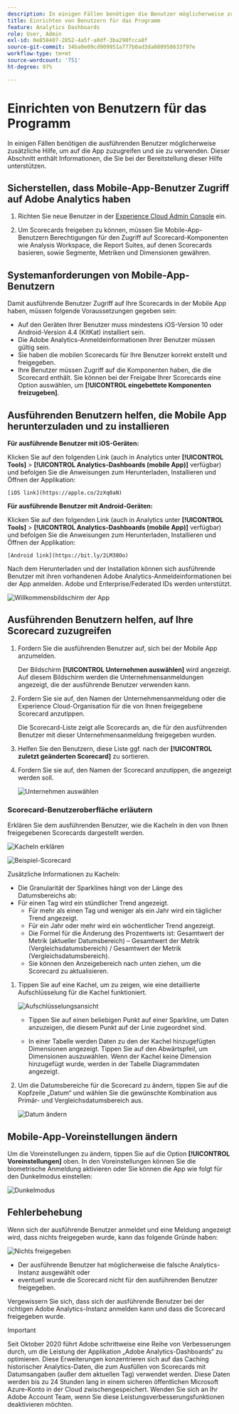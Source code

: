 ```yaml
---
description: In einigen Fällen benötigen die Benutzer möglicherweise zusätzliche Hilfe, um auf die Mobile App zuzugreifen und sie zu verwenden. Dieser Abschnitt enthält Informationen, die Sie bei der Bereitstellung dieser Hilfe unterstützen.
title: Einrichten von Benutzern für das Programm
feature: Analytics Dashboards
role: User, Admin
exl-id: 0e858407-2852-4a5f-a0df-3ba290fcca8f
source-git-commit: 34ba0e09cd909951a777b0ad3da080958633f97e
workflow-type: tm+mt
source-wordcount: '751'
ht-degree: 97%

---
```


# Einrichten von Benutzern für das Programm

In einigen Fällen benötigen die ausführenden Benutzer möglicherweise zusätzliche Hilfe, um auf die App zuzugreifen und sie zu verwenden. Dieser Abschnitt enthält Informationen, die Sie bei der Bereitstellung dieser Hilfe unterstützen.

## Sicherstellen, dass Mobile-App-Benutzer Zugriff auf Adobe Analytics haben

1. Richten Sie neue Benutzer in der [Experience Cloud Admin Console](/help/admin/admin-console/permissions/product-profile.md) ein.

1. Um Scorecards freigeben zu können, müssen Sie Mobile-App-Benutzern Berechtigungen für den Zugriff auf Scorecard-Komponenten wie Analysis Workspace, die Report Suites, auf denen Scorecards basieren, sowie Segmente, Metriken und Dimensionen gewähren.

## Systemanforderungen von Mobile-App-Benutzern

Damit ausführende Benutzer Zugriff auf Ihre Scorecards in der Mobile App haben, müssen folgende Voraussetzungen gegeben sein:

* Auf den Geräten Ihrer Benutzer muss mindestens iOS-Version 10 oder Android-Version 4.4 (KitKat) installiert sein.
* Die Adobe Analytics-Anmeldeinformationen Ihrer Benutzer müssen gültig sein.
* Sie haben die mobilen Scorecards für Ihre Benutzer korrekt erstellt und freigegeben.
* Ihre Benutzer müssen Zugriff auf die Komponenten haben, die die Scorecard enthält. Sie können bei der Freigabe Ihrer Scorecards eine Option auswählen, um **[!UICONTROL eingebettete Komponenten freizugeben]**.

## Ausführenden Benutzern helfen, die Mobile App herunterzuladen und zu installieren

**Für ausführende Benutzer mit iOS-Geräten:**

Klicken Sie auf den folgenden Link (auch in Analytics unter **[!UICONTROL Tools]** > **[!UICONTROL Analytics-Dashboards (mobile App)]** verfügbar) und befolgen Sie die Anweisungen zum Herunterladen, Installieren und Öffnen der Applikation:

`[iOS link](https://apple.co/2zXq0aN)`

**Für ausführende Benutzer mit Android-Geräten:**

Klicken Sie auf den folgenden Link (auch in Analytics unter **[!UICONTROL Tools]** > **[!UICONTROL Analytics-Dashboards (mobile App)]** verfügbar) und befolgen Sie die Anweisungen zum Herunterladen, Installieren und Öffnen der Applikation:

`[Android link](https://bit.ly/2LM38Oo)`

Nach dem Herunterladen und der Installation können sich ausführende Benutzer mit ihren vorhandenen Adobe Analytics-Anmeldeinformationen bei der App anmelden. Adobe und Enterprise/Federated IDs werden unterstützt.

![Willkommensbildschirm der App](assets/welcome.png)

## Ausführenden Benutzern helfen, auf Ihre Scorecard zuzugreifen

1. Fordern Sie die ausführenden Benutzer auf, sich bei der Mobile App anzumelden.

   Der Bildschirm **[!UICONTROL Unternehmen auswählen]** wird angezeigt. Auf diesem Bildschirm werden die Unternehmensanmeldungen angezeigt, die der ausführende Benutzer verwenden kann.

1. Fordern Sie sie auf, den Namen der Unternehmensanmeldung oder die Experience Cloud-Organisation für die von Ihnen freigegebene Scorecard anzutippen.

   Die Scorecard-Liste zeigt alle Scorecards an, die für den ausführenden Benutzer mit dieser Unternehmensanmeldung freigegeben wurden.

1. Helfen Sie den Benutzern, diese Liste ggf. nach der **[!UICONTROL zuletzt geänderten Scorecard]** zu sortieren.

1. Fordern Sie sie auf, den Namen der Scorecard anzutippen, die angezeigt werden soll.

   ![Unternehmen auswählen](assets/accesscard.png)


### Scorecard-Benutzeroberfläche erläutern

Erklären Sie dem ausführenden Benutzer, wie die Kacheln in den von Ihnen freigegebenen Scorecards dargestellt werden.

![Kacheln erklären](assets/newexplain.png)

![Beispiel-Scorecard](assets/intro_scorecard.png)

Zusätzliche Informationen zu Kacheln:

* Die Granularität der Sparklines hängt von der Länge des Datumsbereichs ab:
* Für einen Tag wird ein stündlicher Trend angezeigt.
   * Für mehr als einen Tag und weniger als ein Jahr wird ein täglicher Trend angezeigt.
   * Für ein Jahr oder mehr wird ein wöchentlicher Trend angezeigt.
   * Die Formel für die Änderung des Prozentwerts ist: Gesamtwert der Metrik (aktueller Datumsbereich) – Gesamtwert der Metrik (Vergleichsdatumsbereich) / Gesamtwert der Metrik (Vergleichsdatumsbereich).
   * Sie können den Anzeigebereich nach unten ziehen, um die Scorecard zu aktualisieren.


1. Tippen Sie auf eine Kachel, um zu zeigen, wie eine detaillierte Aufschlüsselung für die Kachel funktioniert.

   ![Aufschlüsselungsansicht](assets/sparkline.png)

   * Tippen Sie auf einen beliebigen Punkt auf einer Sparkline, um Daten anzuzeigen, die diesem Punkt auf der Linie zugeordnet sind.

   * In einer Tabelle werden Daten zu den der Kachel hinzugefügten Dimensionen angezeigt. Tippen Sie auf den Abwärtspfeil, um Dimensionen auszuwählen. Wenn der Kachel keine Dimension hinzugefügt wurde, werden in der Tabelle Diagrammdaten angezeigt.

1. Um die Datumsbereiche für die Scorecard zu ändern, tippen Sie auf die Kopfzeile „Datum“ und wählen Sie die gewünschte Kombination aus Primär- und Vergleichsdatumsbereich aus.

   ![Datum ändern](assets/changedate.png)

## Mobile-App-Voreinstellungen ändern

Um die Voreinstellungen zu ändern, tippen Sie auf die Option **[!UICONTROL Voreinstellungen]** oben. In den Voreinstellungen können Sie die biometrische Anmeldung aktivieren oder Sie können die App wie folgt für den Dunkelmodus einstellen:

![Dunkelmodus](assets/darkmode.png)

## Fehlerbehebung

Wenn sich der ausführende Benutzer anmeldet und eine Meldung angezeigt wird, dass nichts freigegeben wurde, kann das folgende Gründe haben:

![Nichts freigegeben](assets/nothing.png)

* Der ausführende Benutzer hat möglicherweise die falsche Analytics-Instanz ausgewählt oder
* eventuell wurde die Scorecard nicht für den ausführenden Benutzer freigegeben.

Vergewissern Sie sich, dass sich der ausführende Benutzer bei der richtigen Adobe Analytics-Instanz anmelden kann und dass die Scorecard freigegeben wurde.

>[!IMPORTANT]
>
>Seit Oktober 2020 führt Adobe schrittweise eine Reihe von Verbesserungen durch, um die Leistung der Applikation „Adobe Analytics-Dashboards“ zu optimieren. Diese Erweiterungen konzentrieren sich auf das Caching historischer Analytics-Daten, die zum Ausfüllen von Scorecards mit Datumsangaben (außer dem aktuellen Tag) verwendet werden. Diese Daten werden bis zu 24 Stunden lang in einem sicheren öffentlichen Microsoft Azure-Konto in der Cloud zwischengespeichert. Wenden Sie sich an Ihr Adobe Account Team, wenn Sie diese Leistungsverbesserungsfunktionen deaktivieren möchten.
